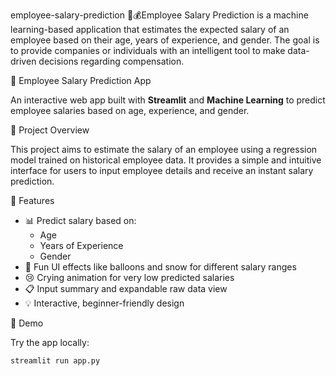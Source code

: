  employee-salary-prediction
💸💰Employee Salary Prediction is a machine learning-based application that estimates the expected salary of an employee based on their age, years of experience, and gender. The goal is to provide companies or individuals with an intelligent tool to make data-driven decisions regarding compensation.

 💼 Employee Salary Prediction App

An interactive web app built with **Streamlit** and **Machine Learning** to predict employee salaries based on age, experience, and gender.

 📌 Project Overview

This project aims to estimate the salary of an employee using a regression model trained on historical employee data. It provides a simple and intuitive interface for users to input employee details and receive an instant salary prediction.

🧠 Features

- 📊 Predict salary based on:
  - Age
  - Years of Experience
  - Gender
- 🎈 Fun UI effects like balloons and snow for different salary ranges
- 😢 Crying animation for very low predicted salaries
- 📋 Input summary and expandable raw data view
- 💡 Interactive, beginner-friendly design

🚀 Demo

Try the app locally:
```bash
streamlit run app.py
